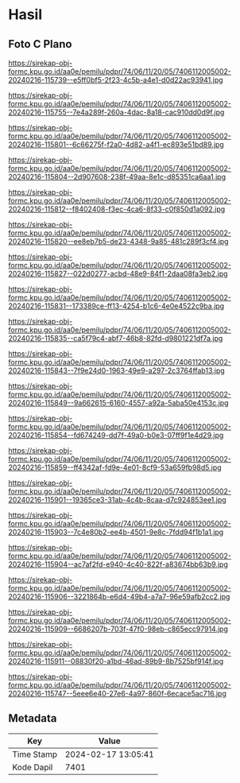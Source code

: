 # Hasil

## Foto C Plano

https://sirekap-obj-formc.kpu.go.id/aa0e/pemilu/pdpr/74/06/11/20/05/7406112005002-20240216-115739--e5ff0bf5-2f23-4c5b-a4e1-d0d22ac93941.jpg

https://sirekap-obj-formc.kpu.go.id/aa0e/pemilu/pdpr/74/06/11/20/05/7406112005002-20240216-115755--7e4a289f-260a-4dac-8a18-cac910dd0d9f.jpg

https://sirekap-obj-formc.kpu.go.id/aa0e/pemilu/pdpr/74/06/11/20/05/7406112005002-20240216-115801--6c66275f-f2a0-4d82-a4f1-ec893e51bd89.jpg

https://sirekap-obj-formc.kpu.go.id/aa0e/pemilu/pdpr/74/06/11/20/05/7406112005002-20240216-115804--2d907608-238f-49aa-8e1c-d85351ca6aa1.jpg

https://sirekap-obj-formc.kpu.go.id/aa0e/pemilu/pdpr/74/06/11/20/05/7406112005002-20240216-115812--f8402408-f3ec-4ca6-8f33-c0f850d1a092.jpg

https://sirekap-obj-formc.kpu.go.id/aa0e/pemilu/pdpr/74/06/11/20/05/7406112005002-20240216-115820--ee8eb7b5-de23-4348-9a85-481c289f3cf4.jpg

https://sirekap-obj-formc.kpu.go.id/aa0e/pemilu/pdpr/74/06/11/20/05/7406112005002-20240216-115827--022d0277-acbd-48e9-84f1-2daa08fa3eb2.jpg

https://sirekap-obj-formc.kpu.go.id/aa0e/pemilu/pdpr/74/06/11/20/05/7406112005002-20240216-115831--173389ce-ff13-4254-b1c6-4e0e4522c9ba.jpg

https://sirekap-obj-formc.kpu.go.id/aa0e/pemilu/pdpr/74/06/11/20/05/7406112005002-20240216-115835--ca5f79c4-abf7-46b8-82fd-d9801221df7a.jpg

https://sirekap-obj-formc.kpu.go.id/aa0e/pemilu/pdpr/74/06/11/20/05/7406112005002-20240216-115843--7f9e24d0-1963-49e9-a297-2c3764ffab13.jpg

https://sirekap-obj-formc.kpu.go.id/aa0e/pemilu/pdpr/74/06/11/20/05/7406112005002-20240216-115849--9a662615-6160-4557-a92a-5aba50e4153c.jpg

https://sirekap-obj-formc.kpu.go.id/aa0e/pemilu/pdpr/74/06/11/20/05/7406112005002-20240216-115854--fd674249-dd7f-49a0-b0e3-07ff9f1e4d29.jpg

https://sirekap-obj-formc.kpu.go.id/aa0e/pemilu/pdpr/74/06/11/20/05/7406112005002-20240216-115859--ff4342af-fd9e-4e01-8cf9-53a659fb98d5.jpg

https://sirekap-obj-formc.kpu.go.id/aa0e/pemilu/pdpr/74/06/11/20/05/7406112005002-20240216-115901--19365ce3-31ab-4c4b-8caa-d7c924853ee1.jpg

https://sirekap-obj-formc.kpu.go.id/aa0e/pemilu/pdpr/74/06/11/20/05/7406112005002-20240216-115903--7c4e80b2-ee4b-4501-9e8c-7fdd94f1b1a1.jpg

https://sirekap-obj-formc.kpu.go.id/aa0e/pemilu/pdpr/74/06/11/20/05/7406112005002-20240216-115904--ac7af2fd-e940-4c40-822f-a83674bb63b9.jpg

https://sirekap-obj-formc.kpu.go.id/aa0e/pemilu/pdpr/74/06/11/20/05/7406112005002-20240216-115906--3221864b-e6d4-49b4-a7a7-96e59afb2cc2.jpg

https://sirekap-obj-formc.kpu.go.id/aa0e/pemilu/pdpr/74/06/11/20/05/7406112005002-20240216-115909--6686207b-703f-47f0-98eb-c865ecc97914.jpg

https://sirekap-obj-formc.kpu.go.id/aa0e/pemilu/pdpr/74/06/11/20/05/7406112005002-20240216-115911--08830f20-a1bd-46ad-89b9-8b7525bf914f.jpg

https://sirekap-obj-formc.kpu.go.id/aa0e/pemilu/pdpr/74/06/11/20/05/7406112005002-20240216-115747--5eee6e40-27e6-4a97-860f-6ecace5ac716.jpg


## Metadata

| Key        | Value               |
| ---------- | ------------------- |
| Time Stamp | 2024-02-17 13:05:41 |
| Kode Dapil | 7401                |



